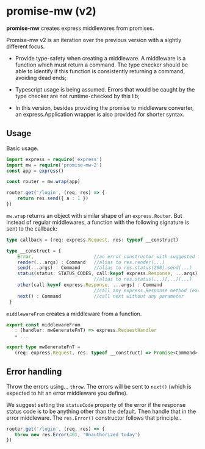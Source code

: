 # promise-mw (v2)

**promise-mw** creates express middlewares from promises.

Promise-mw v2 is an iteration over the previous version with a slghtly different focus.

  - Provide type-safety when creating a middleware. A middleware is a function which must
    return a command. The type checker should be able to identify if this function is consistently
    returning a command, avoiding dead ends;

  - Typescript usage is being assumed. Errors that would be caught by the type checker are not
    runtime-checked by this lib;

  - In this version, besides providing the promise to middleware converter, an express.Application
    wrapper is also provided for shorter syntax.

## Usage

Basic usage.

```typescript
import express = require('express')
import mw = require('promise-mw-2')
const app = express()

const router = mw.wrap(app)

router.get('/login', (req, res) => {
    return res.send({ a : 1 })
})
```

`mw.wrap` returns an object with similar shape of an `express.Router`. But instead of
regular middlewares, a function with the following signature is sent to the callback:

```typescript
type callback = (req: express.Request, res: typeof __construct)

type __construct = {
    Error,                      //an error constructor with suggested fields
    render(...args) : Command   //alias to res.render(...)
    send(...args) : Command     //alias to res.status(200).send(...)
    status(status: STATUS_CODES, call:keyof express.Response, ...args) : Command
                                //alias to res.status(...)[...](...)
    other(call:keyof express.Response, ...args) : Command
                                //call any express.Response method (except status)
    next() : Command            //call next without any parameter
 }
 ```

 `middlewareFrom` creates a middleware from a function.

 ```typescript
 export const middlewareFrom
    : (handler: mwGenerateFnT) => express.RequestHandler
    = ...

export type mwGenerateFnT =
    (req: express.Request, res: typeof __construct) => Promise<Command>
 ```

 ## Error handling

 Throw the errors using... `throw`. The errors will be sent to `next()`
 (which is expected to hit an error middleware you define).

 We suggest setting the `statusCode` property of the error if the response status code is
 to be anything other than the default. Then handle that in the error middleware. The `res.Error()`
 constructor follows that principle..

 ```typescript
router.get('/login', (req, res) => {
    throw new res.Error(401, 'Unauthorized today')
})
```